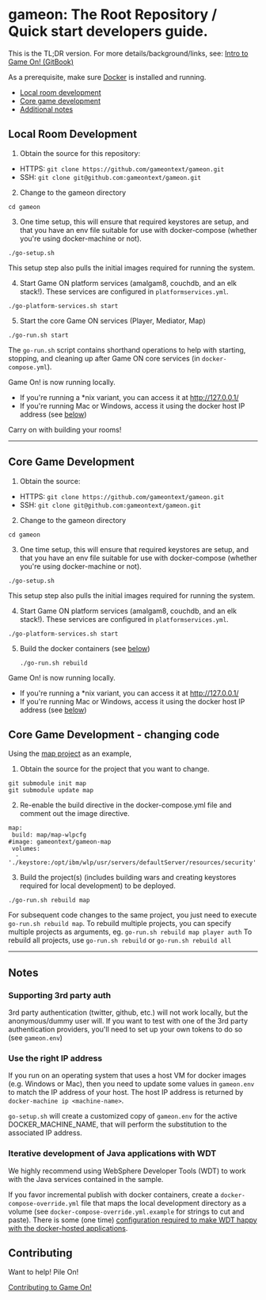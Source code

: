 # gameon: The Root Repository / Quick start developers guide.

This is the TL;DR version. For more details/background/links, see: [Intro to Game On! (GitBook)](https://gameontext.gitbooks.io/gameon-gitbook/content/)

As a prerequisite, make sure [Docker](https://docs.docker.com/engine/installation/) is installed and running.

* [Local room development](#local-room-development)
* [Core game development](#core-game-development)
* [Additional notes](#notes)

## Local Room Development

1. Obtain the source for this repository:
  * HTTPS: `git clone https://github.com/gameontext/gameon.git`
  * SSH: `git clone git@github.com:gameontext/gameon.git`

2. Change to the gameon directory
  ```
  cd gameon
  ```

3. One time setup, this will ensure that required keystores are setup, and that you have an
  env file suitable for use with docker-compose (whether you're using docker-machine or not).
  ```
  ./go-setup.sh
  ```
  This setup step also pulls the initial images required for running the system.

4. Start Game ON platform services (amalgam8, couchdb, and an elk stack!).
  These services are configured in `platformservices.yml`.
  ```
  ./go-platform-services.sh start
  ```

5. Start the core Game ON services (Player, Mediator, Map)
  ```
  ./go-run.sh start
  ```
  The `go-run.sh` script contains shorthand operations to help with starting,
  stopping, and cleaning up after Game ON core services (in `docker-compose.yml`).

Game On! is now running locally.
* If you're running a \*nix variant, you can access it at http://127.0.0.1/
* If you're running Mac or Windows, access it using the docker host IP address (see [below](#notes))

Carry on with building your rooms!

-----

## Core Game Development

1. Obtain the source:
  * HTTPS: `git clone https://github.com/gameontext/gameon.git`
  * SSH: `git clone git@github.com:gameontext/gameon.git`

2. Change to the gameon directory
  ```
  cd gameon
  ```

3. One time setup, this will ensure that required keystores are setup, and that you have an
  env file suitable for use with docker-compose (whether you're using docker-machine or not).
  ```
  ./go-setup.sh
  ```
  This setup step also pulls the initial images required for running the system.

4. Start Game ON platform services (amalgam8, couchdb, and an elk stack!).
  These services are configured in `platformservices.yml`.
  ```
  ./go-platform-services.sh start
  ```

5. Build the docker containers (see [below](#notes))
   ```
   ./go-run.sh rebuild
   ```

Game On! is now running locally.
* If you're running a \*nix variant, you can access it at http://127.0.0.1/
* If you're running Mac or Windows, access it using the docker host IP address (see [below](#notes))

## Core Game Development - changing code

Using the [map project](https://github.com/gameontext/gameon-map) as an example,

1. Obtain the source for the project that you want to change.
  ```
  git submodule init map
  git submodule update map
  ```

2. Re-enable the build directive in the docker-compose.yml file and comment out the image directive.
  ```
  map:
   build: map/map-wlpcfg
  #image: gameontext/gameon-map
   volumes:
    - './keystore:/opt/ibm/wlp/usr/servers/defaultServer/resources/security'
  ```

3. Build the project(s) (includes building wars and creating keystores
   required for local development)
   to be deployed.
  ```
  ./go-run.sh rebuild map
  ```

For subsequent code changes to the same project, you just need to execute `go-run.sh rebuild map`.
To rebuild multiple projects, you can specify multiple projects as arguments, eg. `go-run.sh rebuild map player auth`
To rebuild all projects, use `go-run.sh rebuild` or `go-run.sh rebuild all`

----

## Notes

### Supporting 3rd party auth

3rd party authentication (twitter, github, etc.) will not work locally, but the anonymous/dummy user will. If you want to test with one of the 3rd party authentication providers, you'll need to set up your own tokens to do so (see `gameon.env`)

### Use the right IP address

If you run on an operating system that uses a host VM for docker images (e.g. Windows or Mac), then you need to update some values in `gameon.env` to match the IP address of your host. The host IP address is returned by `docker-machine ip <machine-name>`.

`go-setup.sh` will create a customized copy of `gameon.env` for the active DOCKER_MACHINE_NAME, that will perform the substitution to the associated IP address.

### Iterative development of Java applications with WDT
We highly recommend using WebSphere Developer Tools (WDT) to work with the Java services contained in the sample.

If you favor incremental publish with docker containers, create a `docker-compose-override.yml` file that maps the local development directory
as a volume (see `docker-compose-override.yml.example` for strings to cut and
paste). There is some (one time) [configuration required to make WDT happy with the docker-hosted applications](https://gameontext.gitbooks.io/gameon-gitbook/content/getting-started/eclipse_and_wdt.html).

## Contributing

Want to help! Pile On!

[Contributing to Game On!](https://github.com/gameontext/gameon/blob/master/CONTRIBUTING.md)
